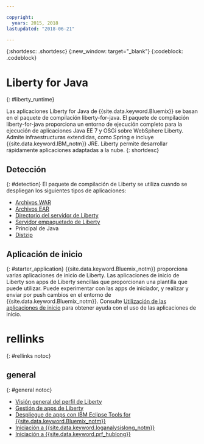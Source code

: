 ```yaml
---

copyright:
  years: 2015, 2018
lastupdated: "2018-06-21"

---
```


{:shortdesc: .shortdesc}
{:new_window: target="_blank"}
{:codeblock: .codeblock}

# Liberty for Java
{: #liberty_runtime}

Las aplicaciones Liberty for Java de {{site.data.keyword.Bluemix}} se basan en el paquete de compilación liberty-for-java. El paquete de compilación liberty-for-java proporciona un entorno de ejecución completo para la ejecución de aplicaciones Java EE 7 y OSGi sobre WebSphere Liberty. Admite infraestructuras extendidas, como Spring e incluye {{site.data.keyword.IBM_notm}} JRE. Liberty permite desarrollar rápidamente aplicaciones adaptadas a la nube.
{: shortdesc}

## Detección
{: #detection}
El paquete de compilación de Liberty se utiliza cuando se despliegan los siguientes tipos de aplicaciones:
* [Archivos WAR](optionsForPushing.html#stand_alone_apps)
* [Archivos EAR](optionsForPushing.html#stand_alone_apps)
* [Directorio del servidor de Liberty](optionsForPushing.html#server_directory)
* [Servidor empaquetado de Liberty](optionsForPushing.html#packaged_server)
* Principal de Java
* [Distzip](https://github.com/cloudfoundry/ibm-websphere-liberty-buildpack/blob/master/docs/container-distZip.md)

## Aplicación de inicio
{: #starter_application}
{{site.data.keyword.Bluemix_notm}} proporciona varias aplicaciones de inicio de Liberty.  Las aplicaciones de inicio de Liberty son apps de Liberty sencillas que proporcionan una plantilla que puede utilizar. Puede experimentar con las apps de iniciador, y realizar y enviar por push cambios en el entorno de {{site.data.keyword.Bluemix_notm}}.  Consulte [Utilización de las aplicaciones de inicio](../common/starter_app_usage.html) para obtener ayuda con el uso de las aplicaciones de inicio.

# rellinks
{: #rellinks notoc}
## general
{: #general notoc}
* [Visión general del perfil de Liberty](http://www-01.ibm.com/support/knowledgecenter/SSAW57_8.5.5/com.ibm.websphere.wlp.nd.doc/ae/cwlp_about.html)
* [Gestión de apps de Liberty](../common/app_mng.html#Utilities)
* [Despliegue de apps con IBM Eclipse Tools for {{site.data.keyword.Bluemix_notm}}](/docs/manageapps/eclipsetools/eclipsetools.html#eclipsetools)
* [Iniciación a {{site.data.keyword.loganalysislong_notm}}](/docs/services/CloudLogAnalysis/index.html)
* [Iniciación a {{site.data.keyword.prf_hublong}}](/docs/services/AvailabilityMonitoring/index.html)
